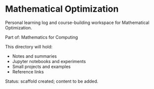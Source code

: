 # Mathematical Optimization

Personal learning log and course-building workspace for Mathematical Optimization.

Part of: Mathematics for Computing

This directory will hold:
- Notes and summaries
- Jupyter notebooks and experiments
- Small projects and examples
- Reference links

Status: scaffold created; content to be added.
